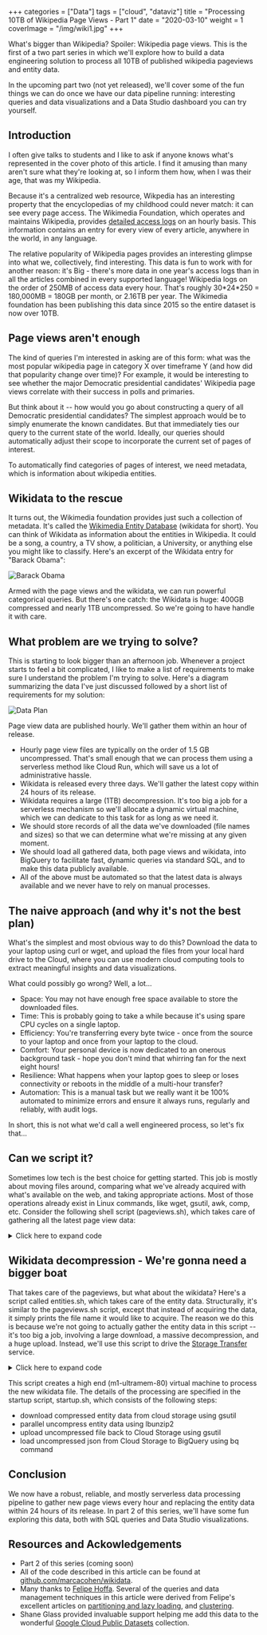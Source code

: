 +++
categories = ["Data"]
tags = ["cloud", "dataviz"]
title = "Processing 10TB of Wikipedia Page Views - Part 1"
date = "2020-03-10"
weight = 1
coverImage = "/img/wiki1.jpg"
+++

What's bigger than Wikipedia? Spoiler: Wikipedia page views. This is the first of a two part series in which we'll explore how to build a data engineering solution to process all 10TB of published wikipedia pageviews and entity data.
<!--more-->
In the upcoming part two (not yet released), we'll cover some of the fun things we can do once we have our data pipeline running: interesting queries and data visualizations and a Data Studio dashboard you can try yourself.

## Introduction

I often give talks to students and I like to ask if anyone knows what's represented in the cover photo of this article. I find it amusing than many aren't sure what they're looking at, so I inform them how, when I was their age, that was my Wikipedia.

Because it's a centralized web resource, Wikpedia has an interesting property that the encyclopedias of my childhood could never match: it can see every page access. The Wikimedia Foundation, which operates and maintains Wikipedia, provides [detailed access logs](http://dumps.wikimedia.your.org/) on an hourly basis. This information contains an entry for every view of every article, anywhere in the world, in any language.

The relative popularity of Wikipedia pages provides an interesting glimpse into what we, collectively, find interesting. This data is fun to work with for another reason: it's Big - there's more data in one year's access logs than in all the articles combined in every supported language! Wikipedia logs on the order of 250MB of access data every hour. That's roughly 30\*24\*250 = 180,000MB = 180GB per month, or 2.16TB per year. The Wikimedia foundation has been publishing this data since 2015 so the entire dataset is now over 10TB.

## Page views aren't enough

The kind of queries I'm interested in asking are of this form: what was the most popular wikipedia page in category X over timeframe Y (and how did that popularity change over time)? For example, it would be interesting to see whether the major Democratic presidential candidates' Wikipedia page views correlate with their success in polls and primaries.

But think about it -- how would you go about constructing a query of all Democratic presidential candidates? The simplest approach would be to simply enumerate the known candidates. But that immediately ties our query to the current state of the world. Ideally, our queries should automatically adjust their scope to incorporate the current set of pages of interest.

To automatically find categories of pages of interest, we need metadata, which is information about wikipedia entities.

## Wikidata to the rescue

It turns out, the Wikimedia foundation provides just such a collection of metadata. It's called the [Wikimedia Entity Database](https://www.wikidata.org/wiki/Wikidata:Main_Page) (wikidata for short). You can think of Wikidata as information about the entities in Wikipedia. It could be a song, a country, a TV show, a politician, a University, or anything else you might like to classify. Here's an excerpt of the Wikidata entry for "Barack Obama":

![Barack Obama](/img/BarackObama.png)

Armed with the page views and the wikidata, we can run powerful categorical queries. But there's one catch: the Wikidata is huge: 400GB compressed and nearly 1TB uncompressed. So we're going to have handle it with care.

## What problem are we trying to solve? 

This is starting to look bigger than an afternoon job. Whenever a project starts to feel a bit complicated, I like to make a list of requirements to make sure I understand the problem I'm trying to solve. Here's a diagram summarizing the data I've just discussed followed by a short list of requirements for my solution:

![Data Plan](/img/WikiData.png)

Page view data are published hourly. We'll gather them within an hour of release.

- Hourly page view files are typically on the order of 1.5 GB uncompressed. That's small enough that we can process them using a serverless method like Cloud Run, which will save us a lot of administrative hassle.
- Wikidata is released every three days. We'll gather the latest copy within 24 hours of its release.
- Wikidata requires a large (1TB) decompression. It's too big a job for a serverless mechanism so we'll allocate a dynamic virtual machine, which we can dedicate to this task for as long as we need it.
- We should store records of all the data we've downloaded (file names and sizes) so that we can determine what we're missing at any given moment.
- We should load all gathered data, both page views and wikidata, into BigQuery to facilitate fast, dynamic queries via standard SQL, and to make this data publicly available.
- All of the above must be automated so that the latest data is always available and we never have to rely on manual processes.

## The naive approach (and why it's not the best plan)

What's the simplest and most obvious way to do this? Download the data to your laptop using curl or wget, and upload the files from your local hard drive to the Cloud, where you can use modern cloud computing tools to extract meaningful insights and data visualizations.

What could possibly go wrong? Well, a lot...

- Space: You may not have enough free space available to store the downloaded files.
- Time: This is probably going to take a while because it's using spare CPU cycles on a single laptop.
- Efficiency: You're transferring every byte twice - once from the source to your laptop and once from your laptop to the cloud.
- Comfort: Your personal device is now dedicated to an onerous background task - hope you don't mind that whirring fan for the next eight hours!
- Resilience: What happens when your laptop goes to sleep or loses connectivity or reboots in the middle of a multi-hour transfer?
- Automation: This is a manual task but we really want it be 100% automated to minimize errors and ensure it always runs, regularly and reliably, with audit logs.

In short, this is not what we'd call a well engineered process, so let's fix that...

## Can we script it?

Sometimes low tech is the best choice for getting started. This job is mostly about moving files around, comparing what we've already acquired with what's available on the web, and taking appropriate actions. Most of those operations already exist in Linux commands, like wget, gsutil, awk, comp, etc. Consider the following shell script (pageviews.sh), which takes care of gathering all the latest page view data:

<details>
  <summary>Click here to expand code</summary>
```bash
# Independent variables
USAGE="$0 [-d] [all|year|month|day]"
DEBUG=0
PROJECT=bigquery-public-data-staging
BUCKET=wiki-staging
DOMAIN=dumps.wikimedia.org
SRC_BASE=https://$DOMAIN
DST_BASE=gs://$BUCKET
SRC_VIEW_PATH=other/pageviews
DST_VIEW_PATH=$DOMAIN/$SRC_VIEW_PATH
SRC_VIEW_URL=$SRC_BASE/$SRC_VIEW_PATH
DST_VIEW_URL=$DST_BASE/$DST_VIEW_PATH

# Dependent variables
WINDOW="${1:-day}"
HOUR=$(date +%H)
TODAY=$(date '+%s')
YYYY="${YYYY:-$(date --date=@$TODAY +%Y)}"
MM="${MM:-$(date --date=@$TODAY +%m)}"
DD="${DD:-$(date --date=@$TODAY +%d)}"
case "$WINDOW" in
  all)
    S1=/; S2=*/*/ S3=pageviews-*.gz;;
  year)
    S1=/$YYYY/; S2=*/; S3=pageviews-$YYYY*.gz;;
  month)
    S1=/$YYYY/$YYYY-$MM/; S2=; S3=pageviews-$YYYY$MM*.gz;;
  day)
    S1=/$YYYY/$YYYY-$MM/; S2=; S3=pageviews-$YYYY$MM$DD-*.gz;;
  *)
    echo $USAGE
    exit 1;;
esac

# Assemble list of every pageview log file and size on website.
wget --no-parent -nv --spider -S -r -A "$S3" $SRC_VIEW_URL$S1 2>&1 |
awk 'function base(file, a, n) {n = split(file,a,"/"); return a[n]} \
     $1 == "Content-Length:" {len=$2} $3 == "URL:" {print base($4), len}' |
sort >src-files.txt

# Assemble list of every pageview log file and size in cloud storage.
if gsutil stat $DST_VIEW_URL$S1$S2$S3 >/dev/null 2>&1
then
  gsutil ls -l -r $DST_VIEW_URL$S1$S2$S3 2>/dev/null | grep -v ":$" |
  awk 'function base(file, a, n) {n = split(file,a,"/"); return a[n]} \
       $1 != "TOTAL:" {print base($3), $1}' |
  sort >dst-files.txt
fi

# One-sided diff - find every web file that either doesn't exist or
# doesn't match size of corresponding object in cloud storage.
WORK_TO_DO=0
comm -23 src-files.txt dst-files.txt >diffs.txt
while read FILE SIZE
do
  DIR=`echo $FILE | awk '{y=substr($1,11,4);m=substr($1,15,2); 
                    printf("%s/%s-%s",y,y,m)}'`
  echo -en "$SRC_VIEW_URL/$DIR/$FILE$EOL"
  wget -q $SRC_VIEW_URL/$DIR/$FILE
  gsutil cp $FILE $DST_VIEW_URL/$DIR/$FILE
  rm -f $FILE
  WORK_TO_DO=1
done <diffs.txt

# If we found any missing or changed files, update our collection.
if [ "$WORK_TO_DO" = "1" ]
then
  ./update.sh $YYYY $MM $DD
fi
```
</details>

This script can be called with any of the following time window arguments: day, month, year, or all. It audits our existing data over the requested time window and ingests any missing files. This script is idempotent by design -- you can call it repeatedly and it will always try to make our copy of the data match the publicly available data.

The last step in the script calls a sub-script (update.sh) which parses the newly acquired data and loads it into the appropriate BigQuery table. It looks like this:

<details>
  <summary>Click here to expand code</summary>
```bash
if [ "$1" = "" -o "$2" = "" -o "$3" = "" ]
then
 echo "usage: $0 year month day"
 exit 1
fi
YEAR=$1
MONTH=$2
DAY=$3

QUERY=$(cat <<EOF
  CREATE TABLE IF NOT EXISTS \`bigquery-public-data.wikipedia.pageviews_$YEAR\`
    (datehour TIMESTAMP, wiki STRING, title STRING, views INT64)
    PARTITION BY DATE(datehour)
    CLUSTER BY wiki, title
    OPTIONS(
      description = 'Wikipedia pageviews from http://dumps.wikimedia.your.org/other/pageviews/, partitioned by date, clustered by (wiki, title)',
      require_partition_filter = true
    )
EOF
)
echo "creating BigQuery table (if necessary) for $YEAR..."
bq query -q --use_legacy_sql=false "$QUERY"

QUERY=$(cat <<EOF
  INSERT INTO \`bigquery-public-data.wikipedia.pageviews_$YEAR\`
  WITH already_loaded as (
    SELECT DISTINCT datehour FROM \`bigquery-public-data.wikipedia.pageviews_$YEAR\`
    WHERE datehour >= '$YEAR-$MONTH-$DAY')
  SELECT datehour, wiki, SUBSTR(title, 0, 300) title, views
  FROM \`bigquery-public-data-staging.wikipedia_pipeline.view_parsed\` t1
  WHERE BYTE_LENGTH(wiki)+ BYTE_LENGTH(title) < 1024
  AND BYTE_LENGTH(title) < 300
  AND EXTRACT(YEAR FROM datehour)=$YEAR
  AND EXTRACT(MONTH FROM datehour)=$MONTH
  AND EXTRACT(DAY FROM datehour)=$DAY
  AND NOT EXISTS (SELECT * FROM already_loaded t2 WHERE t2.datehour = t1.datehour)
EOF
)
echo "transferring data from GCS to BQ table for $YEAR-$MONTH-$DAY..."
bq query -q --use_legacy_sql=false "$QUERY"
```
</details>

## Wikidata decompression - We're gonna need a bigger boat

That takes care of the pageviews, but what about the wikidata? Here's a script called entities.sh, which takes care of the entity data. Structurally, it's similar to the pageviews.sh script, except that instead of acquiring the data, it simply prints the file name it would like to acquire. The reason we do this is because we're not going to actually gather the entity data in this script -- it's too big a job, involving a large download, a massive decompression, and a huge upload. Instead, we'll use this script to drive the [Storage Transfer](http://localhost:1313/getting-your-foot-in-the-door/) service.

<details>
  <summary>Click here to expand code</summary>
```bash
BUCKET=wiki-staging
DOMAIN=dumps.wikimedia.org
SRC_BASE=https://$DOMAIN
DST_BASE=gs://$BUCKET
SRC_DATA_PATH=wikidatawiki/entities/latest-all.json.bz2
DST_DATA_PATH=$DOMAIN/$SRC_DATA_PATH
SRC_DATA_URL=$SRC_BASE/$SRC_DATA_PATH
DST_DATA_URL=$DST_BASE/$DST_DATA_PATH

# Get name and size of latest wikidata file on website.
read SFILE SSIZE \
  <<<$(wget -nv --spider -S -r -A ".gz" -I $SRC_DATA_PATH $SRC_DATA_URL 2>&1 |
       awk 'function base(file, a, n) {n = split(file,a,"/"); return a[n]} \
            $1 == "Content-Length:" {len=$2} $3 == "URL:" {print base($4), len}')

# Get name and size of latest wikidata file copy we have in Cloud Storage.
read DFILE DSIZE \
  <<<$(gsutil ls -l -r $DST_DATA_URL |
       awk 'function base(file, a, n) {n = split(file,a,"/"); return a[n]} \
            $1 != "TOTAL:" {print base($3), $1}')

# If new file available, display it for further processing.
if [ "$SFILE" != "$DFILE" -o "$SSIZE" != "$DSIZE" ]
then
  echo -en "$SRC_DATA_URL$EOL"
fi
```
</details>

## Let's productionize this thing

So far, we have a bunch of shell scripts but we need to run those scripts automatically, in the cloud, at the right times. Cloud Run gives us that capability.

![Design](/img/design.png)

We wrap the pageviews.sh script in a Cloud Run job that runs once per hour. Any new files are automatically downloaded to Cloud Storage, parsed, and loaded in a BigQuery table.

The entities.sh script is used to drive a [Storage Transfer](http://localhost:1313/getting-your-foot-in-the-door/) job. Once a day it looks for new wikidata on the web and, if found, it downloads the file to Cloud Storage. Once the new file is stored in GCS, it triggers a cloud run job called load.sh, which looks like this:

<details>
  <summary>Click here to expand code</summary>
```bash
VMNAME=wikiload
PROJECT=bigquery-public-data-staging
ZONE=us-central1-c
SCOPES="https://www.googleapis.com/auth/cloud-platform"

echo -en "creating VM to migrate wikidata...EOL"
gcloud beta compute instances create $VMNAME \
  --zone=$ZONE \
  --machine-type=m1-ultramem-80 \
  --subnet=default \
  --network-tier=PREMIUM \
  --no-restart-on-failure \
  --maintenance-policy=TERMINATE \
  --scopes=$SCOPES \
  --image=debian-10-buster-v20191014 \
  --image-project=debian-cloud \
  --boot-disk-size=1000GB \
  --boot-disk-type=pd-ssd \
  --boot-disk-device-name=wikiload \
  --reservation-affinity=any \
  --metadata-from-file startup-script=startup.sh \
  --preemptible
```
</details>

This script creates a high end (m1-ultramem-80) virtual machine to process the new wikidata file. The details of the processing are specified in the startup script, startup.sh, which consists of the following steps:

* download compressed entity data from cloud storage using gsutil
* parallel uncompress entity data using lbunzip2
* upload uncompressed file back to Cloud Storage using gsutil
* load uncompressed json from Cloud Storage to BigQuery using bq command

## Conclusion

We now have a robust, reliable, and mostly serverless data processing pipeline to gather new page views every hour and replacing the entity data within 24 hours of its release. In part 2 of this series, we'll have some fun exploring this data, both with SQL queries and Data Studio visualizations.

## Resources and Ackowledgements
* Part 2 of this series (coming soon)
* All of the code described in this article can be found at [github.com/marcacohen/wikidata](https://github.com/marcacohen/wikidata).
* Many thanks to [Felipe Hoffa](https://medium.com/@hoffa). Several of the queries and data management techniques in this article were derived from Felipe's excellent articles on
[partitioning and lazy loading](https://medium.com/google-cloud/bigquery-lazy-data-loading-ddl-dml-partitions-and-half-a-trillion-wikipedia-pageviews-cd3eacd657b6), 
and [clustering](https://medium.com/google-cloud/bigquery-optimized-cluster-your-tables-65e2f684594b).
* Shane Glass provided invaluable support helping me add this data to the wonderful [Google Cloud Public Datasets](https://cloud.google.com/public-datasets) collection.
